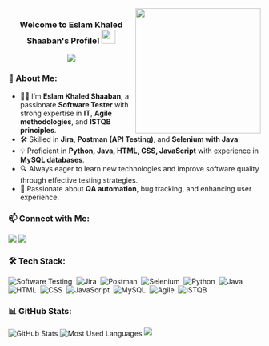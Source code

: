 <img width="250" align="right" src="https://c.tenor.com/_DOBjnGspYAAAAAM/code-coding.gif">

<h3 align="center">
  Welcome to Eslam Khaled Shaaban's Profile! 
  <img src="https://media.giphy.com/media/hvRJCLFzcasrR4ia7z/giphy.gif" width="28">
</h3>

<!-- Typing SVG -->
<p align="center">
  <a href="https://github.com/DenverCoder1/readme-typing-svg">
    <img src="https://readme-typing-svg.herokuapp.com/?lines=Software%20Tester%20|%20QA%20Engineer;Experienced%20in%20Automation%20%26%20Manual%20Testing;Always%20learning%20new%20technologies&font=Fira%20Code&center=true&width=500&height=45&color=f75c7e&vCenter=true&size=22">
  </a>
</p> 

### 🚀 About Me:
- 👨‍💻 I’m **Eslam Khaled Shaaban**, a passionate **Software Tester** with strong expertise in **IT**, **Agile methodologies**, and **ISTQB principles**.
- 🛠 Skilled in **Jira**, **Postman (API Testing)**, and **Selenium with Java**.
- 💡 Proficient in **Python, Java, HTML, CSS, JavaScript** with experience in **MySQL databases**.
- 🔍 Always eager to learn new technologies and improve software quality through effective testing strategies.
- 🎯 Passionate about **QA automation**, bug tracking, and enhancing user experience.

### 📫 Connect with Me:
<a href="https://www.linkedin.com/in/eslam-k-shaaban-654536285/" target="_blank">
  <img src="https://img.shields.io/badge/-LinkedIn-0077B5?style=for-the-badge&logo=linkedin&logoColor=white">
</a>
<a href="https://www.facebook.com/eslam.khaled.545402" target="_blank">
  <img src="https://img.shields.io/badge/-Facebook-1877F2?style=for-the-badge&logo=facebook&logoColor=white">
</a>

### 🛠 Tech Stack:
![Software Testing](https://img.shields.io/badge/-Software%20Testing-05122A?style=flat&logo=selenium)&nbsp;
![Jira](https://img.shields.io/badge/-Jira-05122A?style=flat&logo=jira&logoColor=blue)&nbsp;
![Postman](https://img.shields.io/badge/-Postman-05122A?style=flat&logo=postman)&nbsp;
![Selenium](https://img.shields.io/badge/-Selenium-05122A?style=flat&logo=selenium&logoColor=green)&nbsp;
![Python](https://img.shields.io/badge/-Python-05122A?style=flat&logo=python)&nbsp;
![Java](https://img.shields.io/badge/-Java-05122A?style=flat&logo=java)&nbsp;
![HTML](https://img.shields.io/badge/-HTML-05122A?style=flat&logo=html5)&nbsp;
![CSS](https://img.shields.io/badge/-CSS-05122A?style=flat&logo=css3&logoColor=blue)&nbsp;
![JavaScript](https://img.shields.io/badge/-JavaScript-05122A?style=flat&logo=javascript)&nbsp;
![MySQL](https://img.shields.io/badge/-MySQL-05122A?style=flat&logo=mysql&logoColor=white)&nbsp;
![Agile](https://img.shields.io/badge/-Agile-05122A?style=flat&logo=scrumalliance)&nbsp;
![ISTQB](https://img.shields.io/badge/-ISTQB-05122A?style=flat&logo=testing-library)&nbsp;

### 📊 GitHub Stats:
<img align="center" src="https://github-readme-stats.vercel.app/api?username=EslamKhaledShaaban&show_icons=true&theme=radical" alt="GitHub Stats" />

<img align="center" src="https://github-readme-stats.vercel.app/api/top-langs/?username=EslamKhaledShaaban&layout=compact&theme=radical" alt="Most Used Languages" />

<a href="https://komarev.com/ghpvc/?username=EslamKhaledShaaban&style=for-the-badge">
    <img src="https://komarev.com/ghpvc/?username=EslamKhaledShaaban&style=for-the-badge">
</a>
